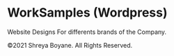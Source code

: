 # WorkSamples (Wordpress)
Website Designs For differents brands of the Company.

©2021 Shreya Boyane. All Rights Reserved.
